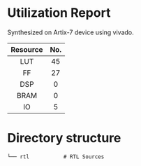 # Utilization Report
Synthesized on Artix-7 device using vivado.

|Resource| No.|
|:---:|:---:|
|LUT|45|
|FF|27|
|DSP|0|
|BRAM|0|
|IO|5|

# Directory structure

    └── rtl           # RTL Sources